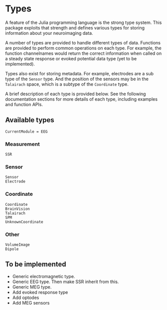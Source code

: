 # Types

A feature of the Julia programming language is the strong type system.
This package exploits that strength and defines various types for storing
information about your neuroimaging data.

A number of types are provided to handle different types of data.
Functions are provided to perform common operations on each type.
For example, the function channelnames would return the correct
information when called on a steady state response or evoked potential
data type (yet to be implemented).

Types also exist for storing metadata. For example, electrodes
are a sub type of the `Sensor` type. And the position
of the sensors may be in the `Talairach` space, which is a subtype of
the `Coordinate` type.

A brief description of each type is provided below.
See the following documentation sections for more details of each type,
including examples and function APIs.

## Available types

```@meta
CurrentModule = EEG
```

### Measurement

```@docs
SSR
```

### Sensor

```@docs
Sensor
Electrode
```

### Coordinate

```@docs
Coordinate
BrainVision 
Talairach
SPM
UnknownCoordinate
```

### Other

```@docs
VolumeImage
Dipole
```


## To be implemented

* Generic electromagnetic type.
* Generic EEG type. Then make SSR inherit from this.
* Generic MEG type.
* Add evoked response type
* Add optodes
* Add MEG sensors

